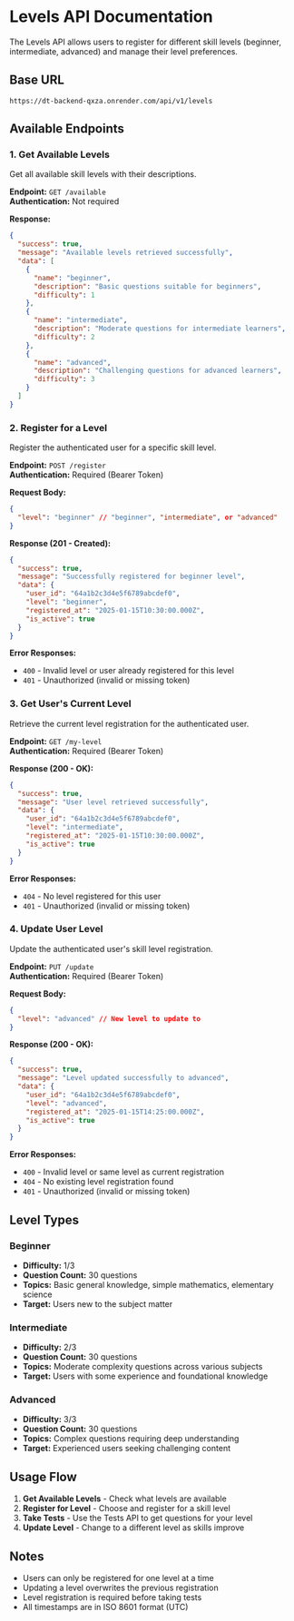 # Levels API Documentation

The Levels API allows users to register for different skill levels (beginner, intermediate, advanced) and manage their level preferences.

## Base URL
```
https://dt-backend-qxza.onrender.com/api/v1/levels
```

## Available Endpoints

### 1. Get Available Levels
Get all available skill levels with their descriptions.

**Endpoint:** `GET /available`  
**Authentication:** Not required  

**Response:**
```json
{
  "success": true,
  "message": "Available levels retrieved successfully",
  "data": [
    {
      "name": "beginner",
      "description": "Basic questions suitable for beginners",
      "difficulty": 1
    },
    {
      "name": "intermediate", 
      "description": "Moderate questions for intermediate learners",
      "difficulty": 2
    },
    {
      "name": "advanced",
      "description": "Challenging questions for advanced learners", 
      "difficulty": 3
    }
  ]
}
```

### 2. Register for a Level
Register the authenticated user for a specific skill level.

**Endpoint:** `POST /register`  
**Authentication:** Required (Bearer Token)  

**Request Body:**
```json
{
  "level": "beginner" // "beginner", "intermediate", or "advanced"
}
```

**Response (201 - Created):**
```json
{
  "success": true,
  "message": "Successfully registered for beginner level",
  "data": {
    "user_id": "64a1b2c3d4e5f6789abcdef0",
    "level": "beginner",
    "registered_at": "2025-01-15T10:30:00.000Z",
    "is_active": true
  }
}
```

**Error Responses:**
- `400` - Invalid level or user already registered for this level
- `401` - Unauthorized (invalid or missing token)

### 3. Get User's Current Level
Retrieve the current level registration for the authenticated user.

**Endpoint:** `GET /my-level`  
**Authentication:** Required (Bearer Token)  

**Response (200 - OK):**
```json
{
  "success": true,
  "message": "User level retrieved successfully",
  "data": {
    "user_id": "64a1b2c3d4e5f6789abcdef0",
    "level": "intermediate",
    "registered_at": "2025-01-15T10:30:00.000Z",
    "is_active": true
  }
}
```

**Error Responses:**
- `404` - No level registered for this user
- `401` - Unauthorized (invalid or missing token)

### 4. Update User Level
Update the authenticated user's skill level registration.

**Endpoint:** `PUT /update`  
**Authentication:** Required (Bearer Token)  

**Request Body:**
```json
{
  "level": "advanced" // New level to update to
}
```

**Response (200 - OK):**
```json
{
  "success": true,
  "message": "Level updated successfully to advanced",
  "data": {
    "user_id": "64a1b2c3d4e5f6789abcdef0",
    "level": "advanced",
    "registered_at": "2025-01-15T14:25:00.000Z",
    "is_active": true
  }
}
```

**Error Responses:**
- `400` - Invalid level or same level as current registration
- `404` - No existing level registration found
- `401` - Unauthorized (invalid or missing token)

## Level Types

### Beginner
- **Difficulty:** 1/3
- **Question Count:** 30 questions
- **Topics:** Basic general knowledge, simple mathematics, elementary science
- **Target:** Users new to the subject matter

### Intermediate  
- **Difficulty:** 2/3
- **Question Count:** 30 questions
- **Topics:** Moderate complexity questions across various subjects
- **Target:** Users with some experience and foundational knowledge

### Advanced
- **Difficulty:** 3/3
- **Question Count:** 30 questions  
- **Topics:** Complex questions requiring deep understanding
- **Target:** Experienced users seeking challenging content

## Usage Flow

1. **Get Available Levels** - Check what levels are available
2. **Register for Level** - Choose and register for a skill level
3. **Take Tests** - Use the Tests API to get questions for your level
4. **Update Level** - Change to a different level as skills improve

## Notes

- Users can only be registered for one level at a time
- Updating a level overwrites the previous registration
- Level registration is required before taking tests
- All timestamps are in ISO 8601 format (UTC)